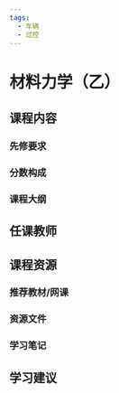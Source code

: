 ```yaml
---
tags:
  - 车辆
  - 过控
---
```


# 材料力学（乙）

## 课程内容

### 先修要求

### 分数构成

### 课程大纲

## 任课教师

## 课程资源

### 推荐教材/网课

### 资源文件

### 学习笔记

## 学习建议



